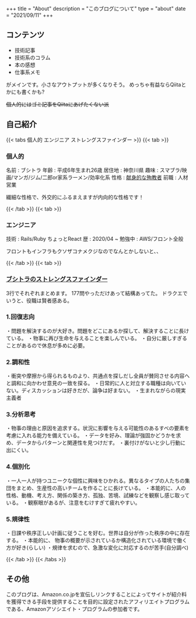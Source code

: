 +++
title = "About"
description = "このブログについて"
type = "about"
date = "2021/09/11"
+++

## コンテンツ

- 技術記事
- 技術系のコラム
- 本の感想
- 仕事系メモ

がメインです。小さなアウトプットが多くなりそう。
めっちゃ有益ならQiitaとかにも書くかも?

~~個人的にはゴミ記事をQiitaにあげたくない派~~

## 自己紹介

{{< tabs 個人的 エンジニア ストレングスファインダー >}}
  {{< tab >}}

  ### 個人的

  名前 : ブシトラ
  年齢 : 平成6年生まれ26歳
  居住地 : 神奈川県
  趣味 : スマブラ/映画/マンガ/ジム/二郎or家系ラーメン/効率化系
  性格 : [献身的な殉教者](https://egogram.zapass.co/egograms/kenshin-junkyo/6a599078-9937-4ca1-974e-3080766aed71)
  前職 : 人材営業

  繊細な性格で、外交的にふるまえますが内向的な性格です！

  {{< /tab >}}
  {{< tab >}}

  ### エンジニア

  技術 : Rails/Ruby ちょっとReact
  歴 : 2020/04 ~
  勉強中 : AWS/フロント全般

  フロントもインフラもクソザコナメクジなのでなんとかしないと、、

  {{< /tab >}}
  {{< tab >}}

  ### [ブシトラのストレングスファインダー](https://amzn.to/3CMp30b)

  3行でそれぞれまとめます。
  177問やっただけあって結構あってた。
  ドラクエでいうと、役職は賢者感ある。
  ### 1.回復志向

  ・問題を解決するのが大好き。問題をどこにあるか探して、解決することに長けている。
  ・物事に再び生命を与えることを楽しんでいる。
  ・自分に厳しすぎることがあるので休息が多めに必要。
  ### 2.調和性

  ・衝突や摩擦から得られるものより、共通点を探しだし全員が賛同させる内容へと調和に向かわせ意見の一致を探る。
  ・日常的に人と対立する職種は向いていない。ディスカッションは好きだが、論争は好まない。
  ・生まれながらの現実主義者
  ### 3.分析思考

  ・物事の理由と原因を追求する。状況に影響を与える可能性のあるすべの要素を考慮に入れる能力を備えている。
  ・データを好み、理論が強固かどうかを求め、データからパターンと関連性を見つけだす。
  ・裏付けがないと少し行動に出にくい。
   ### 4.個別化

   ・一人一人が持つユニークな個性に興味をひかれる。異なるタイプの人たちの集団をまとめ、生産性の高いチームを作ることに長けている。
   ・本能的に、人の性格、動機、考え方、関係の築き方、孤独、苦境、試練などを観察し感じ取っている。
   ・観察眼があるが、注意をむけすぎて疲れやすい。
   ### 5.規律性

   ・日課や秩序正しい計画に従うことを好む。世界は自分が作った秩序の中に存在する。
   ・本能的に、 物事の概要が示されているか構造化されている環境で働く方が好き(らしい)
   ・規律を求むので、急激な変化に対応するのが苦手(自分調べ)

  {{< /tab >}}
{{< /tabs >}}

## その他

このブログは、Amazon.co.jpを宣伝しリンクすることによってサイトが紹介料を獲得できる手段を提供することを目的に設定されたアフィリエイトプログラムである、Amazonアソシエイト・プログラムの参加者です。
